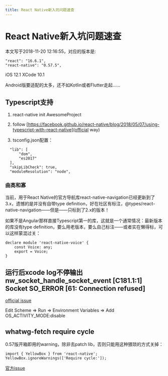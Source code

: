 ```yaml
---
title: React Native新入坑问题速查
---
```

# React Native新入坑问题速查

本文写于2018-11-20 12:16:55，对应的版本是:

```
"react": "16.6.1",
"react-native": "0.57.5",
```
iOS 12.1
XCode 10.1

Android版要适配的太多，还不如Kotlin或者Flutter走起......

## Typescript支持

1. react-native init AwesomeProject

2. follow [https://facebook.github.io/react-native/blog/2018/05/07/using-typescript-with-react-native](official way)

3. tsconfig.json配置：

```
  "lib": [
      "dom",
      "es2017"
  ],
  "skipLibCheck": true,
  "moduleResolution": "node", 
```

### 曲高和寡

当前，用于React Native的官方导航库react-native-navigation已经更新到了3.x，遗憾的是并没有自带type definition，好在社区有标注，@types/react-native-navigation——但是——只标到了2.x的版本！

如果不是Angular那样直接Typescript第一的库，这就是一个通常情况：最新版本的库没有type definition，要么用老版本，要么自己标注——或者实在懒得标，可以这样蒙混过关：


```
declare module 'react-native-voice' {
    const Voice: any;
    export = Voice;
}
```


## 运行后xcode log不停输出nw_socket_handle_socket_event [C181.1:1] Socket SO_ERROR [61: Connection refused]

[official issue](https://github.com/facebook/react-native/issues/21030)

Edit Scheme => Run => Environment Variables => Add OS_ACTIVITY_MODE:disable

## whatwg-fetch require cycle

0.57版开箱即用的warning，除非去patch lib，否则只能用这种猥琐的方式关掉：

```
import { YellowBox } from 'react-native';
YellowBox.ignoreWarnings(['Require cycle:']);
```

[官方issue](https://github.com/facebook/metro/issues/287)
